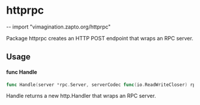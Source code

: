 # httprpc
--
    import "vimagination.zapto.org/httprpc"

Package httprpc creates an HTTP POST endpoint that wraps an RPC server.

## Usage

#### func  Handle

```go
func Handle(server *rpc.Server, serverCodec func(io.ReadWriteCloser) rpc.ServerCodec, readLimit int64, contentType string) http.Handler
```
Handle returns a new http.Handler that wraps an RPC server.
